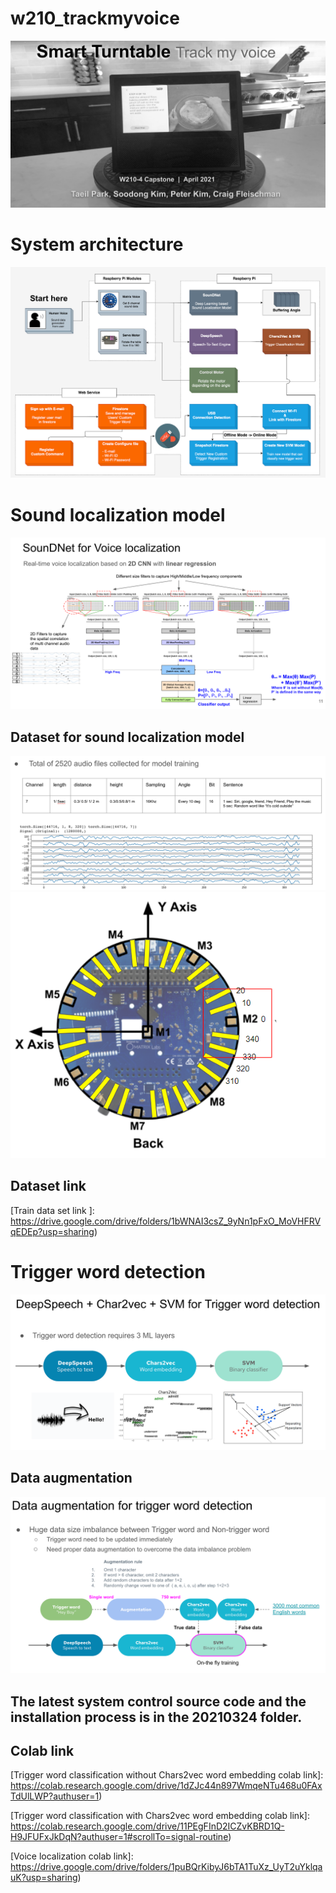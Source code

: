 # w210_trackmyvoice
![track my voice](smart_table.png?raw=true "Title")

# System architecture
![system_architecture](system_arch.png?raw=true "Title")

# Sound localization model
![system_architecture](soundnet.png?raw=true "Title")

## Dataset for sound localization model
![dataset](data_format.png?raw=true "Title")
![mike_array](mike_array.png?raw=true "Title")
## Dataset link 
[Train data set link ]: https://drive.google.com/drive/folders/1bWNAI3csZ_9yNn1pFxO_MoVHFRVqEDEp?usp=sharing)


# Trigger word detection
![system_architecture](trigger_detection.png?raw=true "Title")

## Data augmentation
![Data augmentation](data_augmentation.png?raw=true "Title")


## The latest system control source code and the installation process is in the 20210324 folder.

## Colab link

[Trigger word classification without Chars2vec word embedding colab link]: https://colab.research.google.com/drive/1dZJc44n897WmqeNTu468u0FAxTdUlLWP?authuser=1)


[Trigger word classification with Chars2vec word embedding colab link]: https://colab.research.google.com/drive/11PEgFInD2ICZvKBRD1Q-H9JFUFxJkDqN?authuser=1#scrollTo=signal-routine)


[Voice localization colab link]: https://drive.google.com/drive/folders/1puBQrKibyJ6bTA1TuXz_UyT2uYklqauK?usp=sharing)

